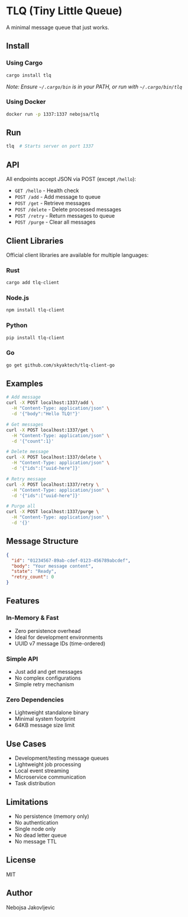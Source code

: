 # TLQ (Tiny Little Queue)

A minimal message queue that just works.

## Install

### Using Cargo

```bash
cargo install tlq
```

*Note: Ensure `~/.cargo/bin` is in your PATH, or run with `~/.cargo/bin/tlq`*

### Using Docker

```bash
docker run -p 1337:1337 nebojsa/tlq
```

## Run

```bash
tlq  # Starts server on port 1337
```

## API

All endpoints accept JSON via POST (except `/hello`):

- `GET /hello` - Health check
- `POST /add` - Add message to queue
- `POST /get` - Retrieve messages
- `POST /delete` - Delete processed messages
- `POST /retry` - Return messages to queue
- `POST /purge` - Clear all messages

## Client Libraries

Official client libraries are available for multiple languages:

### Rust
```bash
cargo add tlq-client
```

### Node.js
```bash
npm install tlq-client
```

### Python
```bash
pip install tlq-client
```

### Go
```bash
go get github.com/skyaktech/tlq-client-go
```

## Examples

```bash
# Add message
curl -X POST localhost:1337/add \
  -H "Content-Type: application/json" \
  -d '{"body":"Hello TLQ!"}'

# Get messages
curl -X POST localhost:1337/get \
  -H "Content-Type: application/json" \
  -d '{"count":1}'

# Delete message
curl -X POST localhost:1337/delete \
  -H "Content-Type: application/json" \
  -d '{"ids":["uuid-here"]}'

# Retry message
curl -X POST localhost:1337/retry \
  -H "Content-Type: application/json" \
  -d '{"ids":["uuid-here"]}'

# Purge all
curl -X POST localhost:1337/purge \
  -H "Content-Type: application/json" \
  -d '{}'
```

## Message Structure

```json
{
  "id": "01234567-89ab-cdef-0123-456789abcdef",
  "body": "Your message content",
  "state": "Ready",
  "retry_count": 0
}
```

## Features

### In-Memory & Fast
- Zero persistence overhead
- Ideal for development environments
- UUID v7 message IDs (time-ordered)

### Simple API
- Just add and get messages
- No complex configurations
- Simple retry mechanism

### Zero Dependencies
- Lightweight standalone binary
- Minimal system footprint
- 64KB message size limit

## Use Cases

- Development/testing message queues
- Lightweight job processing
- Local event streaming
- Microservice communication
- Task distribution

## Limitations

- No persistence (memory only)
- No authentication
- Single node only
- No dead letter queue
- No message TTL

## License

MIT

## Author

Nebojsa Jakovljevic
